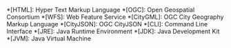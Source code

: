 *[HTML]: Hyper Text Markup Language
*[OGC]: Open Geospatial Consortium
*[WFS]: Web Feature Service
*[CityGML]: OGC City Geography Markup Language
*[CityJSON]: OGC CityJSON
*[CLI]: Command Line Interface
*[JRE]: Java Runtime Environment
*[JDK]: Java Development Kit
*[JVM]: Java Virtual Machine